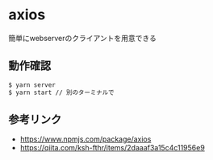 # axios
簡単にwebserverのクライアントを用意できる

## 動作確認
```bash
$ yarn server
$ yarn start // 別のターミナルで
```

## 参考リンク
* https://www.npmjs.com/package/axios
* https://qiita.com/ksh-fthr/items/2daaaf3a15c4c11956e9